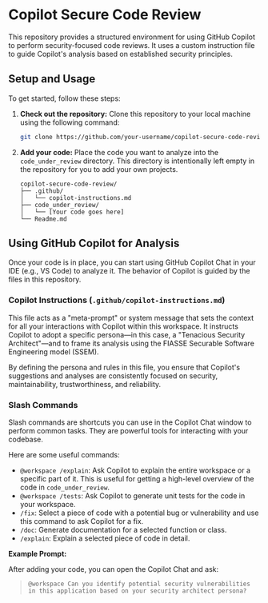 # Copilot Secure Code Review

This repository provides a structured environment for using GitHub Copilot to perform security-focused code reviews. It uses a custom instruction file to guide Copilot's analysis based on established security principles.

## Setup and Usage

To get started, follow these steps:

1.  **Check out the repository:**
    Clone this repository to your local machine using the following command:
    ```bash
    git clone https://github.com/your-username/copilot-secure-code-review.git
    ```

2.  **Add your code:**
    Place the code you want to analyze into the `code_under_review` directory. This directory is intentionally left empty in the repository for you to add your own projects.

    ```
    copilot-secure-code-review/
    ├── .github/
    │   └── copilot-instructions.md
    ├── code_under_review/
    │   └── [Your code goes here]
    └── Readme.md
    ```

## Using GitHub Copilot for Analysis

Once your code is in place, you can start using GitHub Copilot Chat in your IDE (e.g., VS Code) to analyze it. The behavior of Copilot is guided by the files in this repository.

### Copilot Instructions (`.github/copilot-instructions.md`)

This file acts as a "meta-prompt" or system message that sets the context for all your interactions with Copilot within this workspace. It instructs Copilot to adopt a specific persona—in this case, a "Tenacious Security Architect"—and to frame its analysis using the FIASSE Securable Software Engineering model (SSEM).

By defining the persona and rules in this file, you ensure that Copilot's suggestions and analyses are consistently focused on security, maintainability, trustworthiness, and reliability.

### Slash Commands

Slash commands are shortcuts you can use in the Copilot Chat window to perform common tasks. They are powerful tools for interacting with your codebase.

Here are some useful commands:

*   `@workspace /explain`: Ask Copilot to explain the entire workspace or a specific part of it. This is useful for getting a high-level overview of the code in `code_under_review`.
*   `@workspace /tests`: Ask Copilot to generate unit tests for the code in your workspace.
*   `/fix`: Select a piece of code with a potential bug or vulnerability and use this command to ask Copilot for a fix.
*   `/doc`: Generate documentation for a selected function or class.
*   `/explain`: Explain a selected piece of code in detail.

**Example Prompt:**

After adding your code, you can open the Copilot Chat and ask:

> `@workspace Can you identify potential security vulnerabilities in this application based on your security architect persona?`